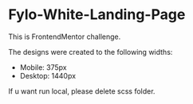 # Fylo-White-Landing-Page

This is FrontendMentor challenge.

The designs were created to the following widths:

- Mobile: 375px
- Desktop: 1440px

If u want run local, please delete scss folder.

